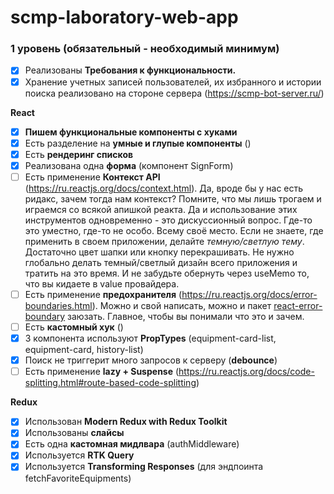 # scmp-laboratory-web-app

### **1 уровень (обязательный - необходимый минимум)**

- [X]  Реализованы **Требования к функциональности.**
- [X]  Хранение учетных записей пользователей, их избранного и истории поиска реализовано на стороне сервера (https://scmp-bot-server.ru/)

**React**

- [x]  **Пишем функциональные компоненты c хуками**
- [x]  Есть разделение на **умные и глупые компоненты** ()
- [x]  Есть **рендеринг списков**
- [x]  Реализована одна **форма** (компонент SignForm)
- [ ]  Есть применение **Контекст API** (https://ru.reactjs.org/docs/context.html). Да, вроде бы у нас есть ридакс, зачем тогда нам контекст? Помните, что мы лишь трогаем и играемся со всякой апишкой реакта. Да и использование этих инструментов одновременно - это дискуссионный вопрос. Где-то это уместно, где-то не особо. Всему своё место. Если не знаете, где применить в своем приложении, делайте *темную/светлую тему*. Достаточно цвет шапки или кнопку перекрашивать. Не нужно глобально делать темный/светлый дизайн всего приложения и тратить на это время. И не забудьте обернуть через useMemo то, что вы кидаете в value провайдера.
- [ ]  Есть применение **предохранителя** (https://ru.reactjs.org/docs/error-boundaries.html). Можно и свой написать, можно и пакет [react-error-boundary](https://www.npmjs.com/package/react-error-boundary) заюзать. Главное, чтобы вы понимали что это и зачем.
- [ ]  Есть **кастомный хук** ()
- [x]  3 компонента используют **PropTypes** (equipment-card-list, equipment-card, history-list)
- [x]  Поиск не триггерит много запросов к серверу (**debounce**)
- [ ]  Есть применение **lazy + Suspense** (https://ru.reactjs.org/docs/code-splitting.html#route-based-code-splitting)

**Redux**

- [x]  Использован **Modern Redux with Redux Toolkit**
- [x]  Использованы **слайсы**
- [x]  Есть одна **кастомная мидлвара** (authMiddleware)
- [x]  Используется **RTK Query**
- [x]  Используется **Transforming Responses** (для эндпоинта fetchFavoriteEquipments)

